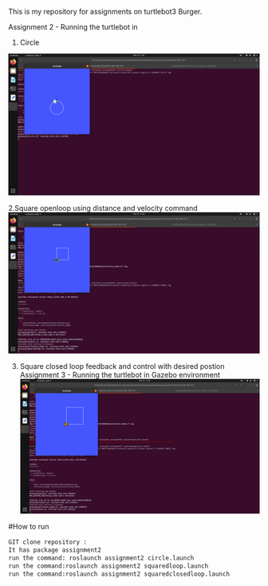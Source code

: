 This is my repository for assignments on turtlebot3 Burger. 

Assignment 2 - Running the turtlebot in 

1. Circle 

![Circle](https://github.com/Autonomousanz/AuE8230Spring22_SanskrutiJadhav/blob/main/MyWorkspace/src/assignment2/src/videos/Screenshot%20from%202022-02-10%2011-42-07.png)

2.Square openloop using distance and velocity command 
![square](https://github.com/Autonomousanz/AuE8230Spring22_SanskrutiJadhav/blob/main/MyWorkspace/src/assignment2/src/videos/Screenshot%20from%202022-02-10%2011-43-30.png)

3. Square closed loop feedback and control with desired postion Assignment 3 - Running the turtlebot in Gazebo environment
![square](https://github.com/Autonomousanz/AuE8230Spring22_SanskrutiJadhav/blob/main/MyWorkspace/src/assignment2/src/videos/Screenshot%20from%202022-02-10%2011-45-18.png)



#How to run

    GIT clone repository :
    It has package assignment2
    run the command: roslaunch assignment2 circle.launch
    run the command:roslaunch assignment2 squaredloop.launch
    run the command:roslaunch assignment2 squaredclosedloop.launch


